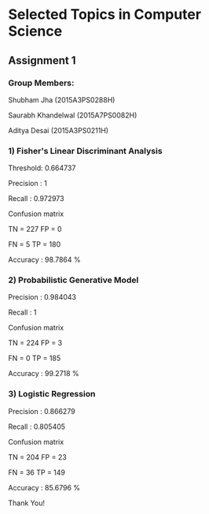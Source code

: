 # Selected Topics in Computer Science
## Assignment 1

### Group Members:
Shubham Jha		(2015A3PS0288H)

Saurabh Khandelwal	(2015A7PS0082H)

Aditya Desai 		(2015A3PS0211H)

### 1) Fisher's Linear Discriminant Analysis

Threshold: 0.664737

Precision : 1

Recall : 0.972973

Confusion matrix

TN = 227 FP = 0

FN = 5   TP = 180

Accuracy : 98.7864 % 

### 2) Probabilistic Generative Model

Precision : 0.984043

Recall : 1

Confusion matrix

TN = 224 FP = 3

FN = 0   TP = 185

Accuracy : 99.2718 %

### 3) Logistic Regression

Precision : 0.866279

Recall : 0.805405

Confusion matrix

TN = 204  FP = 23

FN = 36   TP = 149

Accuracy : 85.6796 %


Thank You!